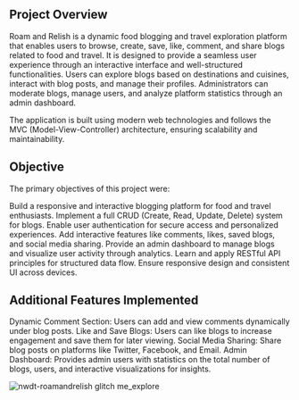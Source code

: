 ## Project Overview
Roam and Relish is a dynamic food blogging and travel exploration platform that enables users to browse, create, save, like, comment, and share blogs related to food and travel. It is designed to provide a seamless user experience through an interactive interface and well-structured functionalities. Users can explore blogs based on destinations and cuisines, interact with blog posts, and manage their profiles. Administrators can moderate blogs, manage users, and analyze platform statistics through an admin dashboard.

The application is built using modern web technologies and follows the MVC (Model-View-Controller) architecture, ensuring scalability and maintainability.

## Objective
The primary objectives of this project were:

Build a responsive and interactive blogging platform for food and travel enthusiasts.
Implement a full CRUD (Create, Read, Update, Delete) system for blogs.
Enable user authentication for secure access and personalized experiences.
Add interactive features like comments, likes, saved blogs, and social media sharing.
Provide an admin dashboard to manage blogs and visualize user activity through analytics.
Learn and apply RESTful API principles for structured data flow.
Ensure responsive design and consistent UI across devices.

## Additional Features Implemented
Dynamic Comment Section: Users can add and view comments dynamically under blog posts.
Like and Save Blogs: Users can like blogs to increase engagement and save them for later viewing.
Social Media Sharing: Share blog posts on platforms like Twitter, Facebook, and Email.
Admin Dashboard: Provides admin users with statistics on the total number of blogs, users, and interactive visualizations for insights.

![nwdt-roamandrelish glitch me_explore](https://github.com/user-attachments/assets/eb427b35-e1b9-4f6c-896c-e6603e2c5619)
